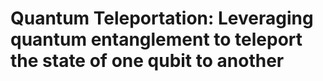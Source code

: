 # Quantum Teleportation: Leveraging quantum entanglement to teleport the state of one qubit to another
